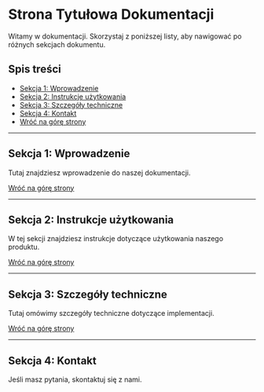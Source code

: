 # Strona Tytułowa Dokumentacji

Witamy w dokumentacji. Skorzystaj z poniższej listy, aby nawigować po różnych sekcjach dokumentu.

## Spis treści

- [Sekcja 1: Wprowadzenie](#sekcja-1)
- [Sekcja 2: Instrukcje użytkowania](#sekcja-2)
- [Sekcja 3: Szczegóły techniczne](#sekcja-3)
- [Sekcja 4: Kontakt](#sekcja-4)
- <a href="#top">Wróć na górę strony</a>

---

<a id="sekcja-1"></a>
## Sekcja 1: Wprowadzenie

Tutaj znajdziesz wprowadzenie do naszej dokumentacji.

<a href="#top">Wróć na górę strony</a>

---

<a id="sekcja-2"></a>
## Sekcja 2: Instrukcje użytkowania

W tej sekcji znajdziesz instrukcje dotyczące użytkowania naszego produktu.

<a href="#top">Wróć na górę strony</a>

---

<a id="sekcja-3"></a>
## Sekcja 3: Szczegóły techniczne

Tutaj omówimy szczegóły techniczne dotyczące implementacji.

<a href="#top">Wróć na górę strony</a>

---


## Sekcja 4: Kontakt

Jeśli masz pytania, skontaktuj się z nami.
